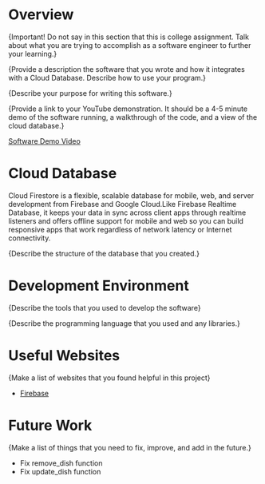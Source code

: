 # Overview

{Important!  Do not say in this section that this is college assignment.  Talk about what you are trying to accomplish as a software engineer to further your learning.}

{Provide a description the software that you wrote and how it integrates with a Cloud Database.  Describe how to use your program.}

{Describe your purpose for writing this software.}

{Provide a link to your YouTube demonstration.  It should be a 4-5 minute demo of the software running, a walkthrough of the code, and a view of the cloud database.}

[Software Demo Video](http://youtube.link.goes.here)

# Cloud Database

Cloud Firestore is a flexible, scalable database for mobile, web, and server development from Firebase and Google Cloud.Like Firebase Realtime Database, it keeps your data in sync across client apps through realtime listeners and offers offline support for mobile and web so you can build responsive apps that work regardless of network latency or Internet connectivity.

{Describe the structure of the database that you created.}

# Development Environment

{Describe the tools that you used to develop the software}

{Describe the programming language that you used and any libraries.}

# Useful Websites

{Make a list of websites that you found helpful in this project}
* [Firebase](https://firebase.google.com/docs/firestore)

# Future Work

{Make a list of things that you need to fix, improve, and add in the future.}
* Fix remove_dish function
* Fix update_dish function